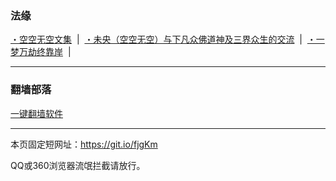 ### 法缘

[・空空无空文集](https://github.com/lanna2019/lanna2019.github.io/issues/65#issue-454113136) &nbsp;|&nbsp; 
[・未央（空空无空）与下凡众佛道神及三界众生的交流](https://github.com/lanna2019/lanna2019.github.io/issues/64#issue-454107840) &nbsp;|&nbsp; 
[・一梦万劫终靠岸](https://github.com/lanna2019/lanna2019.github.io/issues/91#issue-454726509) &nbsp;|&nbsp; 

-----------------------------------------------------------
### 翻墙部落

[一键翻墙软件](https://github.com/dfh1/fq) 


-----------------------------------------------------------

本页固定短网址：https://git.io/fjgKm

QQ或360浏览器流氓拦截请放行。
